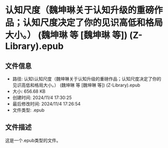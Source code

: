 ﻿# 认知尺度（魏坤琳关于认知升级的重磅作品；认知尺度决定了你的见识高低和格局大小。） (魏坤琳  等 [魏坤琳  等]) (Z-Library).epub

## 文件信息
- 路径: 认知\认知尺度（魏坤琳关于认知升级的重磅作品；认知尺度决定了你的见识高低和格局大小。） (魏坤琳  等 [魏坤琳  等]) (Z-Library).epub
- 大小: 656.68 KB
- 创建时间: 2024/11/4 17:30:25
- 最后修改时间: 2024/11/4 17:26:54
- 文件类型: .epub

## 文件描述
这是一个.epub类型的文件。


